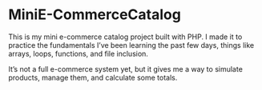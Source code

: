 # MiniE-CommerceCatalog
This is my mini e-commerce catalog project built with PHP.
I made it to practice the fundamentals I’ve been learning the past few days, things like arrays, loops, functions, and file inclusion.

It’s not a full e-commerce system yet, but it gives me a way to simulate products, manage them, and calculate some totals.
